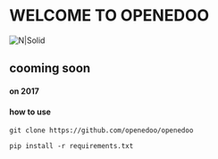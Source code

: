 # WELCOME TO OPENEDOO

![N|Solid](http://cp.ayoklinik.com:8000/img/logo.svg)

## cooming soon
#### on 2017

#### how to use
```
git clone https://github.com/openedoo/openedoo

pip install -r requirements.txt
```


